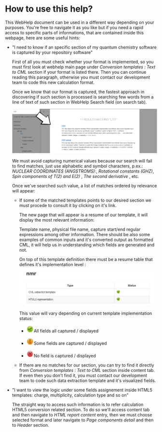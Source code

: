 # How to use this help?

This WebHelp document can be used in a different way depending on your purposes. You're free to navigate it as you like but if you need a rapid access to specific parts of informations, that are contained inside this webpage, here are some useful hints:

-   "I need to know if an specific section of my quantum chemistry software is captured by your repository software"

    First of all you must check whether your format is implemented, so you must first look at webhelp main page under *Conversion templates : Text to CML* section if your format is listed there. Then you can continue reading this paragraph, otherwise you must contact our development team to code this new calculation
    format.

    Once we know that our format is captured, the fastest approach in discovering if such section is processed is searching few words from a line of text of such section in WebHelp Search field (on search tab).

    ![](/imgs/searchTab.png)

    We must avoid capturing numerical values because our search will fail to find matches, just use alphabetic and symbol characters, p.ex.: *NUCLEAR COORDINATES (ANGSTROMS):*, *Rotational constants (GHZ)*, *Spin components of T(2) and E(2)* , *The second derivative* , etc.

    Once we've searched such value, a list of matches ordered by relevance will appear:

    -   If some of the matched templates points to our desired section we must procede to consult it by clicking on it's link.

        The new page that will appear is a resume of our template, it will display the most relevant information:

        Template name, physical file name, capture start/end regular expressions among other information. There should be also some examples of common inputs and it's converted output as formatted CML, it will help us in understanding which fields are generated and not.

        On top of this template definition there must be a resume table that defines it's implementation level :

        ![](/imgs/implementationLevel.png)

        This value will vary depending on current template implementation status:

        -   ![](/imgs/Total.png)All fields all captured / displayed

        -   ![](/imgs/Partial.png)Some fields are captured / displayed

        -   ![](/imgs/None.png)No field is captured / displayed

    -   If there are no matches for our section, you can try to find it directly from *Conversion templates : Text to CML* section inside content tab. If even then you don't find it, you must contact our development team to code such data extraction template and it's visualized fields.

-   "I want to view the logic under some fields assignement inside HTML5 templates: charge, multiplicity, calculation type and so on"

    The straight way to access such information is to refer calculation HTML5 conversion related section. To do so we'll access content tab and then navigate to *HTML report content* entry, then we must choose selected format and later navigate to *Page components detail* and then to *Header*
    section.


